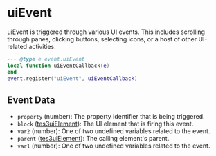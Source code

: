 # uiEvent

uiEvent is triggered through various UI events. This includes scrolling through panes, clicking buttons, selecting icons, or a host of other UI-related activities.

```lua
--- @type e event.uiEvent
local function uiEventCallback(e)
end
event.register("uiEvent", uiEventCallback)
```

## Event Data

* `property` (number): The property identifier that is being triggered.
* `block` ([tes3uiElement](../../types/tes3uiElement)): The UI element that is firing this event.
* `var2` (number): One of two undefined variables related to the event.
* `parent` ([tes3uiElement](../../types/tes3uiElement)): The calling element's parent.
* `var1` (number): One of two undefined variables related to the event.

